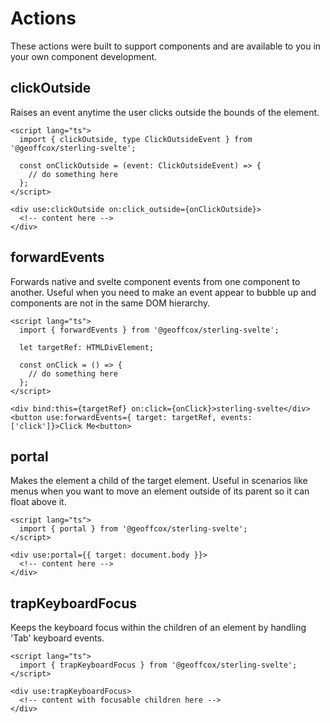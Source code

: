 # Actions

These actions were built to support components and are available to you in your own component development.

## clickOutside

Raises an event anytime the user clicks outside the bounds of the element.

```
<script lang="ts">
  import { clickOutside, type ClickOutsideEvent } from '@geoffcox/sterling-svelte';

  const onClickOutside = (event: ClickOutsideEvent) => {
    // do something here
  };
</script>

<div use:clickOutside on:click_outside={onClickOutside}>
  <!-- content here -->
</div>
```

## forwardEvents

Forwards native and svelte component events from one component to another.
Useful when you need to make an event appear to bubble up and components are not in the same DOM hierarchy.

```
<script lang="ts">
  import { forwardEvents } from '@geoffcox/sterling-svelte';

  let targetRef: HTMLDivElement;

  const onClick = () => {
    // do something here
  };
</script>

<div bind:this={targetRef} on:click={onClick}>sterling-svelte</div>
<button use:forwardEvents={ target: targetRef, events: ['click']}>Click Me<button>
```

## portal

Makes the element a child of the target element.
Useful in scenarios like menus when you want to move an element outside of its parent so it can float above it.

```
<script lang="ts">
  import { portal } from '@geoffcox/sterling-svelte';
</script>

<div use:portal={{ target: document.body }}>
  <!-- content here -->
</div>
```

## trapKeyboardFocus

Keeps the keyboard focus within the children of an element by handling 'Tab' keyboard events.

```
<script lang="ts">
  import { trapKeyboardFocus } from '@geoffcox/sterling-svelte';
</script>

<div use:trapKeyboardFocus>
  <!-- content with focusable children here -->
</div>
```
